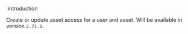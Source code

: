 :introduction

Create or update asset access for a user and asset. Will be available in version `2.71.1`.
